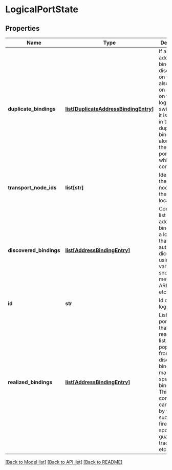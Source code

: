 # LogicalPortState

## Properties
Name | Type | Description | Notes
------------ | ------------- | ------------- | -------------
**duplicate_bindings** | [**list[DuplicateAddressBindingEntry]**](DuplicateAddressBindingEntry.md) | If any address binding discovered on the port is also found on other port on the same logical switch, then it is included in the duplicate bindings list along with the ID of the port with which it conflicts.  | [optional] 
**transport_node_ids** | **list[str]** | Identifiers of the transport node where the port is located | [optional] 
**discovered_bindings** | [**list[AddressBindingEntry]**](AddressBindingEntry.md) | Contains the list of address bindings for a logical port that were automatically dicovered using various snooping methods like ARP, DHCP etc.  | [optional] 
**id** | **str** | Id of the logical port | 
**realized_bindings** | [**list[AddressBindingEntry]**](AddressBindingEntry.md) | List of logical port bindings that are realized. This list may be populated from the discovered bindings or manual user specified bindings. This binding configuration can be used by features such as firewall, spoof-guard, traceflow etc.  | [optional] 

[[Back to Model list]](../README.md#documentation-for-models) [[Back to API list]](../README.md#documentation-for-api-endpoints) [[Back to README]](../README.md)


